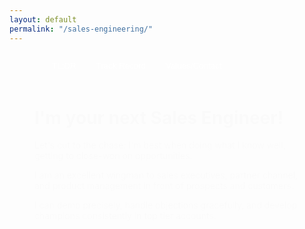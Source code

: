 ```yaml
---
layout: default
permalink: "/sales-engineering/"
---
```


<style type="text/css">
.summary-sections {
    max-width: 1024px;
    margin: auto;
    padding-left:2em;
    padding-right:2em;
}
.flex-container {
    display:flex;
    flex-flow: row wrap;
    justify-content: space-between;
    align-items: flex-start;
    align-content: stretch;
    gap: 2em;
}
.tab {
    width: 400px;
    margin: auto;
}
</style>

<div class="tab">
  <button class="tablinks" onclick="openCity(event, 'tldr')">TL;DR</button>
  <button class="tablinks" onclick="openCity(event, 'record')">Track Record</button>
  <button class="tablinks" onclick="openCity(event, 'summary')">Values/Contact</button>
</div>

<div class="summary-sections">

<div id="tldr" class="tabcontent active" style="display: block;">

<div markdown="1">

# I'm your next Sales Engineer!

Let's cut to the chase: I'm best when doing what I know well, getting to close-won on opportunities.

I am an excellent wingman to sales executives, partner channel, and product management in front of prospects and customers.

I can demo precisely, handle objections gracefully, and develop champions consistently in top tier accounts.

</div>

</div>

<div id="summary" class="flex-container tabcontent">

<div markdown="1">

## What's it like to work with me?

- [Strong Work Ethic](/working-with-paul/#strong-work-ethic)
- [Health and Family First](/working-with-paul/#health-and-family-first)
- [Outcomes Over Output](/working-with-paul/#outcomes-over-output)
- [Success With Others](/working-with-paul/#success-with-others)
- [More...](/working-with-paul/)

</div>

<div markdown="1">

## Connect on Social

- [LinkedIn: paulsbruce](https://www.linkedin.com/in/paulsbruce/)

</div>

</div>

<div id="record" class="tabcontent">

<div markdown="1">

## Track Record: solid...with experiments behind

The short is, I've never been one to climb corporate ladders or narrowly seek a single path. For a few years after exiting full-time dev work, I also tried marketing and product.

I now know that my balance of successful and happy lives in sales engineering.

- Now: seeking a full-time role
    - Senior Sales Engineer; Enterprise, Federal, Mid-market
- Post-acquisition, a few years:
    - 2023 - 2024 (Tricentis): PM in Platform Services, Identity Management (got asked to do something, didn't work out)
    - 2022 - 2023 (Tricentis): Head of Incubation Engineering (tried something novel, didn't work out)
- **For 5 years**:
    - **2020 - 2022 (Neotys/Tricentis): Head of Customer Engineering (a.k.a. advanced pre/post sales and solutions engineering)**
    - **2017 - 2020 (Neotys): Senior Sales Engineer, Performance and Load Testing**
- For 2 years:
    - 2015 - 2016 (SmartBear, Perfecto): Stint in Product Marketing, not my cup of tea
- **For 2.5 years**:
    - **2013 - 2015 (SmartBear): First time Sales Engineer on complex performance products**

</div>

</div>

</div>

<style type="text/css">
/* Style the tab */
.tab {
  overflow: hidden;
}

/* Style the buttons that are used to open the tab content */
.tab button {
  background-color: inherit;
  float: left;
  border: none;
  outline: none;
  cursor: pointer;
  padding: 14px 16px;
  transition: 0.3s;
}

.tablinks {
    color: #fff;
}
/* Change background color of buttons on hover */
.tab button:hover {
  
}

/* Create an active/current tablink class */
.tab button.active {
  
}

/* Style the tab content */
.tabcontent {
  display: none;
  padding: 6px 12px;
}

.tabcontent {
  animation: fadeEffect 1s; /* Fading effect takes 1 second */
}

/* Go from zero to full opacity */
@keyframes fadeEffect {
  from {opacity: 0;}
  to {opacity: 1;}
}
</style>

<script type="text/javascript">
function openCity(evt, cityName) {
  // Declare all variables
  var i, tabcontent, tablinks;

  // Get all elements with class="tabcontent" and hide them
  tabcontent = document.getElementsByClassName("tabcontent");
  for (i = 0; i < tabcontent.length; i++) {
    tabcontent[i].style.display = "none";
  }

  // Get all elements with class="tablinks" and remove the class "active"
  tablinks = document.getElementsByClassName("tablinks");
  for (i = 0; i < tablinks.length; i++) {
    tablinks[i].className = tablinks[i].className.replace(" active", "");
  }

  // Show the current tab, and add an "active" class to the button that opened the tab
  document.getElementById(cityName).style.display = "block";
  evt.currentTarget.className += " active";
}
</script>